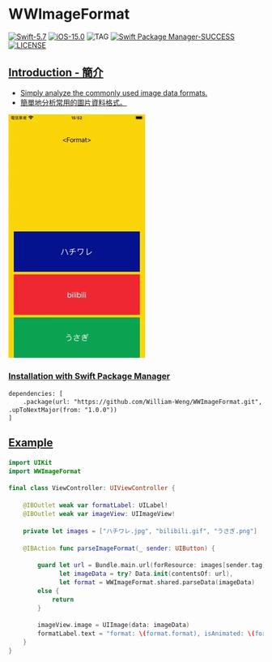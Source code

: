 # WWImageFormat

[![Swift-5.7](https://img.shields.io/badge/Swift-5.7-orange.svg?style=flat)](https://developer.apple.com/swift/) [![iOS-15.0](https://img.shields.io/badge/iOS-15.0-pink.svg?style=flat)](https://developer.apple.com/swift/) ![TAG](https://img.shields.io/github/v/tag/William-Weng/WWImageFormat) [![Swift Package Manager-SUCCESS](https://img.shields.io/badge/Swift_Package_Manager-SUCCESS-blue.svg?style=flat)](https://developer.apple.com/swift/) [![LICENSE](https://img.shields.io/badge/LICENSE-MIT-yellow.svg?style=flat)](https://developer.apple.com/swift/)

## [Introduction - 簡介](https://swiftpackageindex.com/William-Weng)
- [Simply analyze the commonly used image data formats.](https://github.com/MROS/jpeg_tutorial)
- [簡單地分析常用的圖片資料格式。](https://realnewbie.com/coding/basic-concent/jpg-png-apng-gif-svg/)

![WWImageFormat](./Example.webp)

### [Installation with Swift Package Manager](https://medium.com/彼得潘的-swift-ios-app-開發問題解答集/使用-spm-安裝第三方套件-xcode-11-新功能-2c4ffcf85b4b)
```
dependencies: [
    .package(url: "https://github.com/William-Weng/WWImageFormat.git", .upToNextMajor(from: "1.0.0"))
]
```

## [Example](https://ezgif.com/video-to-webp)
```swift
import UIKit
import WWImageFormat

final class ViewController: UIViewController {

    @IBOutlet weak var formatLabel: UILabel!
    @IBOutlet weak var imageView: UIImageView!
    
    private let images = ["ハチワレ.jpg", "bilibili.gif", "うさぎ.png"]
    
    @IBAction func parseImageFormat(_ sender: UIButton) {
        
        guard let url = Bundle.main.url(forResource: images[sender.tag], withExtension: nil),
              let imageData = try? Data.init(contentsOf: url),
              let format = WWImageFormat.shared.parseData(imageData)
        else {
            return
        }
        
        imageView.image = UIImage(data: imageData)
        formatLabel.text = "format: \(format.format), isAnimated: \(format.isAnimated)"
    }
}
```
